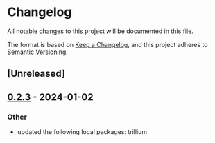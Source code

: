 # Changelog
All notable changes to this project will be documented in this file.

The format is based on [Keep a Changelog](https://keepachangelog.com/en/1.0.0/),
and this project adheres to [Semantic Versioning](https://semver.org/spec/v2.0.0.html).

## [Unreleased]

## [0.2.3](https://github.com/trillium-rs/trillium/compare/trillium-forwarding-v0.2.2...trillium-forwarding-v0.2.3) - 2024-01-02

### Other
- updated the following local packages: trillium

